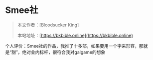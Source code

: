 # Smee社

> 本文作者：[Bloodsucker King]
>
> 本站地址：[https://bkbible.online](https://bkbible.online)

个人评价：Smee社的作品，我推了十多部，如果要用一个字来形容，那就是“甜”，绝对业内标杆，很符合我对galgame的想象






